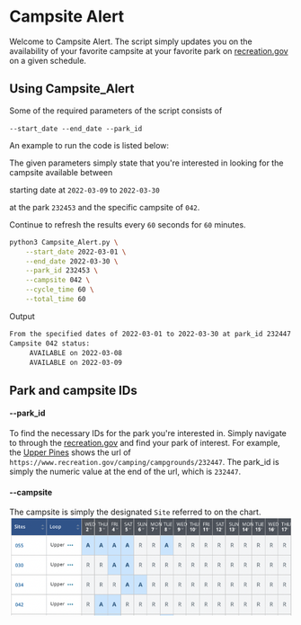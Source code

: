 


# Campsite Alert 

Welcome to Campsite Alert. The script simply updates you on the availability of your favorite campsite at your favorite park on [recreation.gov](https://recreation.gov/) on a given schedule. 



## Using Campsite_Alert

Some of the required parameters of the script consists of 

`--start_date --end_date --park_id`

An example to run the code is listed below: 

The given parameters simply state that you're interested in looking for the 
campsite available between 

starting date at `2022-03-09` to `2022-03-30` 

at the park `232453` and the specific campsite of `042`.

Continue to refresh the results every `60` seconds for `60` minutes. 

```bash
python3 Campsite_Alert.py \
    --start_date 2022-03-01 \
    --end_date 2022-03-30 \
    --park_id 232453 \
    --campsite 042 \
    --cycle_time 60 \
    --total_time 60
```

Output

```bash
From the specified dates of 2022-03-01 to 2022-03-30 at park_id 232447 
Campsite 042 status:  
     AVAILABLE on 2022-03-08
     AVAILABLE on 2022-03-09
```

## Park and campsite IDs 
#### --park_id
To find the necessary IDs for the park you're interested in. Simply navigate to through the 
[recreation.gov](https://recreation.gov/)
and find your park of interest. For example, the 
[Upper Pines](https://www.recreation.gov/camping/campgrounds/232447)
shows the url of 
`https://www.recreation.gov/camping/campgrounds/232447`. The park_id is simply the numeric value at the end of the url, which is `232447`. 

#### --campsite
The campsite is simply the designated `Site` referred to on the chart. 
![Campsite chart](images/Campsite_availability_chart.png)







